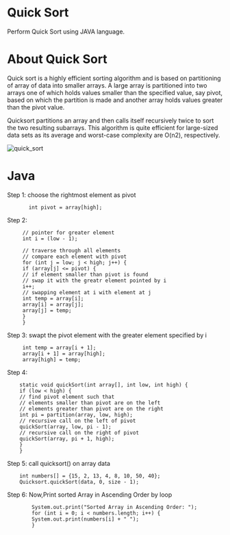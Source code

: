 # Quick Sort
Perform Quick Sort using JAVA language.

# About Quick Sort
Quick sort is a highly efficient sorting algorithm and is based on partitioning of array of data into smaller arrays. A large array is partitioned into two arrays
one of which holds values smaller than the specified value, say pivot, based on which the partition is made and another array holds values greater than the pivot value.

Quicksort partitions an array and then calls itself recursively twice to sort the two resulting subarrays. This algorithm is quite efficient for large-sized data sets 
as its average and worst-case complexity are O(n2), respectively.

![quick_sort](https://user-images.githubusercontent.com/35636662/143672874-5afc9d77-ec5c-4a2e-9c0e-62d580e45c0c.gif)

# Java
   Step 1: choose the rightmost element as pivot
   
           int pivot = array[high];
  
  Step 2:
  
         // pointer for greater element
         int i = (low - 1);

         // traverse through all elements
         // compare each element with pivot
         for (int j = low; j < high; j++) {
         if (array[j] <= pivot) {
         // if element smaller than pivot is found
         // swap it with the greatr element pointed by i
         i++;
         // swapping element at i with element at j
         int temp = array[i];
         array[i] = array[j];
         array[j] = temp;
         }
         }
         
  Step 3: swapt the pivot element with the greater element specified by i
    
         int temp = array[i + 1];
         array[i + 1] = array[high];
         array[high] = temp;       
 
 Step 4:
 
        static void quickSort(int array[], int low, int high) {
        if (low < high) {
        // find pivot element such that
        // elements smaller than pivot are on the left
        // elements greater than pivot are on the right
        int pi = partition(array, low, high);
        // recursive call on the left of pivot
        quickSort(array, low, pi - 1);
        // recursive call on the right of pivot
        quickSort(array, pi + 1, high);
        }
        }
        
Step 5: call quicksort() on array data

        int numbers[] = {15, 2, 13, 4, 8, 10, 50, 40};
        Quicksort.quickSort(data, 0, size - 1);
        
Step 6: Now,Print sorted Array in Ascending Order by loop
   
            System.out.print("Sorted Array in Ascending Order: ");
            for (int i = 0; i < numbers.length; i++) {
            System.out.print(numbers[i] + " ");
            }        
